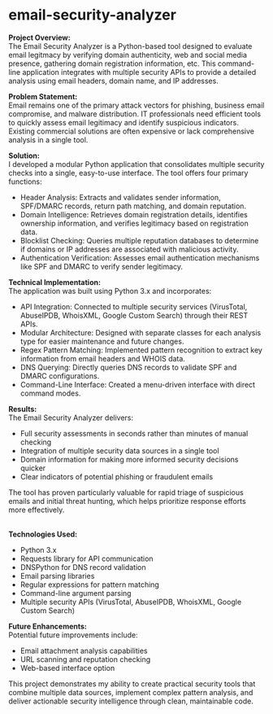 # email-security-analyzer

<b>Project Overview:</b></br>
The Email Security Analyzer is a Python-based tool designed to evaluate email legitmacy by verifying domain authenticity, web and social media presence, gathering domain registration information, etc. This command-line application integrates with multiple security APIs to provide a detailed analysis using email headers, domain name, and IP addresses.

<b>Problem Statement:</b></br>
Email remains one of the primary attack vectors for phishing, business email compromise, and malware distribution. IT professionals need efficient tools to quickly assess email legitimacy and identify suspicious indicators. Existing commercial solutions are often expensive or lack comprehensive analysis in a single tool.

<b>Solution:</b></br>
I developed a modular Python application that consolidates multiple security checks into a single, easy-to-use interface. The tool offers four primary functions:</br>
<ul><li>Header Analysis: Extracts and validates sender information, SPF/DMARC records, return path matching, and domain reputation.</li>
<li>Domain Intelligence: Retrieves domain registration details, identifies ownership information, and verifies legitimacy based on registration data.</li>
<li>Blocklist Checking: Queries multiple reputation databases to determine if domains or IP addresses are associated with malicious activity.</li>
<li>Authentication Verification: Assesses email authentication mechanisms like SPF and DMARC to verify sender legitimacy.</li>
</ul>

<b>Technical Implementation:</b></br>
The application was built using Python 3.x and incorporates:</br>
<ul><li>API Integration: Connected to multiple security services (VirusTotal, AbuseIPDB, WhoisXML, Google Custom Search) through their REST APIs.</li>
<li>Modular Architecture: Designed with separate classes for each analysis type for easier maintenance and future changes.</li>
<li>Regex Pattern Matching: Implemented pattern recognition to extract key information from email headers and WHOIS data.</li>
<li>DNS Querying: Directly queries DNS records to validate SPF and DMARC configurations.</li>
<li>Command-Line Interface: Created a menu-driven interface with direct command modes.</li>
</ul>
  
<b>Results:</b></br>
The Email Security Analyzer delivers:</br>
<ul><li>Full security assessments in seconds rather than minutes of manual checking</li>
<li>Integration of multiple security data sources in a single tool</li>
<li>Domain information for making more informed security decisions quicker</li>
<li>Clear indicators of potential phishing or fraudulent emails</li>
</ul>

The tool has proven particularly valuable for rapid triage of suspicious emails and initial threat hunting, which helps prioritize response efforts more effectively.</br></br>

<b>Technologies Used:</b></br>
<ul><li>Python 3.x</li>
<li>Requests library for API communication</li>
<li>DNSPython for DNS record validation</li>
<li>Email parsing libraries</li>
<li>Regular expressions for pattern matching</li>
<li>Command-line argument parsing</li>
<li>Multiple security APIs (VirusTotal, AbuseIPDB, WhoisXML, Google Custom Search)</li>
</ul>

<b>Future Enhancements:</b></br>
Potential future improvements include:
<ul><li>Email attachment analysis capabilities
<li>URL scanning and reputation checking
<li>Web-based interface option
</li></ul>

This project demonstrates my ability to create practical security tools that combine multiple data sources, implement complex pattern analysis, and deliver actionable security intelligence through clean, maintainable code.


